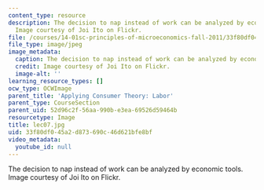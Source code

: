 ```yaml
---
content_type: resource
description: The decision to nap instead of work can be analyzed by economic tools.
  Image courtesy of Joi Ito on Flickr.
file: /courses/14-01sc-principles-of-microeconomics-fall-2011/33f80df045a2d873690c46d621bfe8bf_lec07.jpg
file_type: image/jpeg
image_metadata:
  caption: The decision to nap instead of work can be analyzed by economic tools.
  credit: Image courtesy of Joi Ito on Flickr.
  image-alt: ''
learning_resource_types: []
ocw_type: OCWImage
parent_title: 'Applying Consumer Theory: Labor'
parent_type: CourseSection
parent_uid: 52d96c2f-56aa-990b-e3ea-69526d59464b
resourcetype: Image
title: lec07.jpg
uid: 33f80df0-45a2-d873-690c-46d621bfe8bf
video_metadata:
  youtube_id: null
---
```

The decision to nap instead of work can be analyzed by economic tools. Image courtesy of Joi Ito on Flickr.

